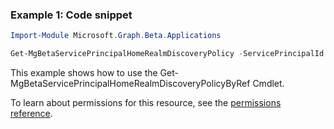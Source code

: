 ### Example 1: Code snippet

```powershell
Import-Module Microsoft.Graph.Beta.Applications

Get-MgBetaServicePrincipalHomeRealmDiscoveryPolicy -ServicePrincipalId $servicePrincipalId
```
This example shows how to use the Get-MgBetaServicePrincipalHomeRealmDiscoveryPolicyByRef Cmdlet.

To learn about permissions for this resource, see the [permissions reference](/graph/permissions-reference).

